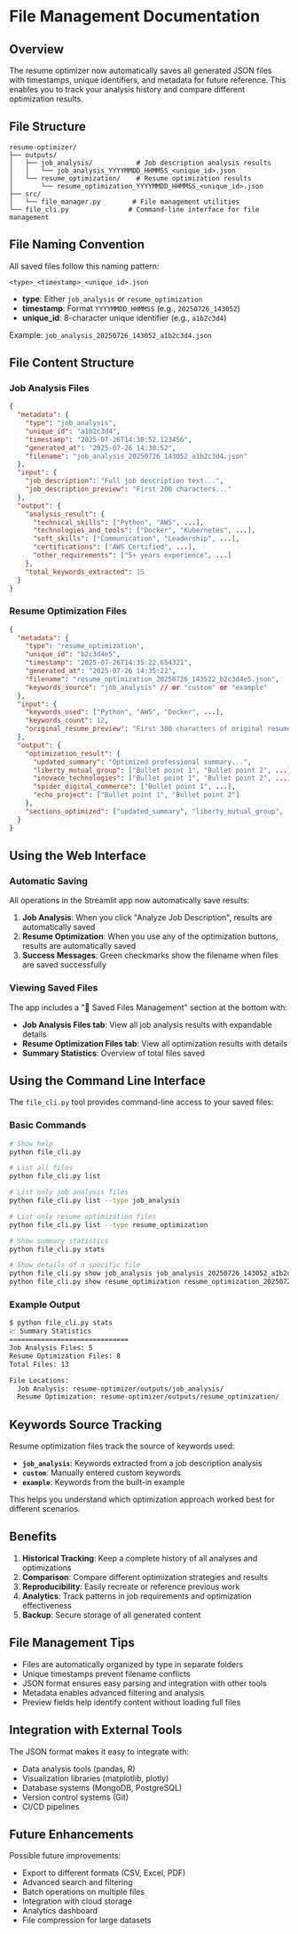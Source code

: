 # File Management Documentation

## Overview

The resume optimizer now automatically saves all generated JSON files with timestamps, unique identifiers, and metadata for future reference. This enables you to track your analysis history and compare different optimization results.

## File Structure

```
resume-optimizer/
├── outputs/
│   ├── job_analysis/           # Job description analysis results
│   │   └── job_analysis_YYYYMMDD_HHMMSS_<unique_id>.json
│   └── resume_optimization/    # Resume optimization results
│       └── resume_optimization_YYYYMMDD_HHMMSS_<unique_id>.json
├── src/
│   └── file_manager.py        # File management utilities
└── file_cli.py               # Command-line interface for file management
```

## File Naming Convention

All saved files follow this naming pattern:
```
<type>_<timestamp>_<unique_id>.json
```

- **type**: Either `job_analysis` or `resume_optimization`
- **timestamp**: Format `YYYYMMDD_HHMMSS` (e.g., `20250726_143052`)
- **unique_id**: 8-character unique identifier (e.g., `a1b2c3d4`)

Example: `job_analysis_20250726_143052_a1b2c3d4.json`

## File Content Structure

### Job Analysis Files

```json
{
  "metadata": {
    "type": "job_analysis",
    "unique_id": "a1b2c3d4",
    "timestamp": "2025-07-26T14:30:52.123456",
    "generated_at": "2025-07-26 14:30:52",
    "filename": "job_analysis_20250726_143052_a1b2c3d4.json"
  },
  "input": {
    "job_description": "Full job description text...",
    "job_description_preview": "First 200 characters..."
  },
  "output": {
    "analysis_result": {
      "technical_skills": ["Python", "AWS", ...],
      "technologies_and_tools": ["Docker", "Kubernetes", ...],
      "soft_skills": ["Communication", "Leadership", ...],
      "certifications": ["AWS Certified", ...],
      "other_requirements": ["5+ years experience", ...]
    },
    "total_keywords_extracted": 15
  }
}
```

### Resume Optimization Files

```json
{
  "metadata": {
    "type": "resume_optimization",
    "unique_id": "b2c3d4e5",
    "timestamp": "2025-07-26T14:35:22.654321",
    "generated_at": "2025-07-26 14:35:22",
    "filename": "resume_optimization_20250726_143522_b2c3d4e5.json",
    "keywords_source": "job_analysis" // or "custom" or "example"
  },
  "input": {
    "keywords_used": ["Python", "AWS", "Docker", ...],
    "keywords_count": 12,
    "original_resume_preview": "First 300 characters of original resume..."
  },
  "output": {
    "optimization_result": {
      "updated_summary": "Optimized professional summary...",
      "liberty_mutual_group": ["Bullet point 1", "Bullet point 2", ...],
      "inovace_technologies": ["Bullet point 1", "Bullet point 2", ...],
      "spider_digital_commerce": ["Bullet point 1", ...],
      "echo_project": ["Bullet point 1", "Bullet point 2"]
    },
    "sections_optimized": ["updated_summary", "liberty_mutual_group", ...]
  }
}
```

## Using the Web Interface

### Automatic Saving

All operations in the Streamlit app now automatically save results:

1. **Job Analysis**: When you click "Analyze Job Description", results are automatically saved
2. **Resume Optimization**: When you use any of the optimization buttons, results are automatically saved
3. **Success Messages**: Green checkmarks show the filename when files are saved successfully

### Viewing Saved Files

The app includes a "📁 Saved Files Management" section at the bottom with:

- **Job Analysis Files tab**: View all job analysis results with expandable details
- **Resume Optimization Files tab**: View all optimization results with details
- **Summary Statistics**: Overview of total files saved

## Using the Command Line Interface

The `file_cli.py` tool provides command-line access to your saved files:

### Basic Commands

```bash
# Show help
python file_cli.py

# List all files
python file_cli.py list

# List only job analysis files
python file_cli.py list --type job_analysis

# List only resume optimization files
python file_cli.py list --type resume_optimization

# Show summary statistics
python file_cli.py stats

# Show details of a specific file
python file_cli.py show job_analysis job_analysis_20250726_143052_a1b2c3d4.json
python file_cli.py show resume_optimization resume_optimization_20250726_143522_b2c3d4e5.json
```

### Example Output

```bash
$ python file_cli.py stats
📈 Summary Statistics
==============================
Job Analysis Files: 5
Resume Optimization Files: 8
Total Files: 13

File Locations:
  Job Analysis: resume-optimizer/outputs/job_analysis/
  Resume Optimization: resume-optimizer/outputs/resume_optimization/
```

## Keywords Source Tracking

Resume optimization files track the source of keywords used:

- **`job_analysis`**: Keywords extracted from a job description analysis
- **`custom`**: Manually entered custom keywords
- **`example`**: Keywords from the built-in example

This helps you understand which optimization approach worked best for different scenarios.

## Benefits

1. **Historical Tracking**: Keep a complete history of all analyses and optimizations
2. **Comparison**: Compare different optimization strategies and results
3. **Reproducibility**: Easily recreate or reference previous work
4. **Analytics**: Track patterns in job requirements and optimization effectiveness
5. **Backup**: Secure storage of all generated content

## File Management Tips

- Files are automatically organized by type in separate folders
- Unique timestamps prevent filename conflicts
- JSON format ensures easy parsing and integration with other tools
- Metadata enables advanced filtering and analysis
- Preview fields help identify content without loading full files

## Integration with External Tools

The JSON format makes it easy to integrate with:
- Data analysis tools (pandas, R)
- Visualization libraries (matplotlib, plotly)
- Database systems (MongoDB, PostgreSQL)
- Version control systems (Git)
- CI/CD pipelines

## Future Enhancements

Possible future improvements:
- Export to different formats (CSV, Excel, PDF)
- Advanced search and filtering
- Batch operations on multiple files
- Integration with cloud storage
- Analytics dashboard
- File compression for large datasets
